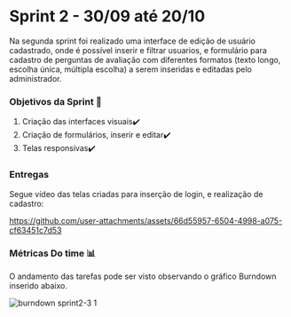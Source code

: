 # Sprint 2 - 30/09 até 20/10
Na segunda sprint foi realizado uma interface de edição de usuário cadastrado, onde é possível inserir e filtrar usuarios, e formulário para cadastro de perguntas de avaliação com diferentes formatos (texto longo, escolha única, múltipla escolha) a serem inseridas e editadas pelo administrador.

### Objetivos da Sprint 🎯
1. Criação das interfaces visuais✔️
2. Criação de formulários, inserir e editar✔️
3. Telas responsivas✔️

### Entregas

Segue vídeo das telas criadas para inserção de login, e realização de cadastro:


https://github.com/user-attachments/assets/66d55957-6504-4998-a075-cf63451c7d53





### Métricas Do time 📊

O andamento das tarefas pode ser visto observando o gráfico Burndown inserido abaixo.

![burndown sprint2-3 1](https://github.com/user-attachments/assets/eb5f1157-30de-4a99-9af7-94008df64d9a)


